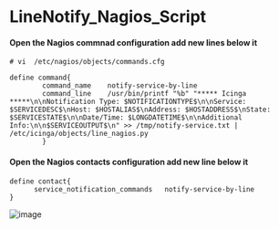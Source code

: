 # LineNotify_Nagios_Script


#### Open the Nagios commnad configuration add new lines below it 

``` # vi  /etc/nagios/objects/commands.cfg ```

``` # 'notify-service-by-line' command definition
define command{
        command_name    notify-service-by-line
        command_line    /usr/bin/printf "%b" "***** Icinga *****\n\nNotification Type: $NOTIFICATIONTYPE$\n\nService: $SERVICEDESC$\nHost: $HOSTALIAS$\nAddress: $HOSTADDRESS$\nState: $SERVICESTATE$\n\nDate/Time: $LONGDATETIME$\n\nAdditional Info:\n\n$SERVICEOUTPUT$\n" >> /tmp/notify-service.txt | /etc/icinga/objects/line_nagios.py
        }
```

#### Open the Nagios contacts configuration add new line below it 
```
define contact{
      service_notification_commands   notify-service-by-line
}
```
![image](https://user-images.githubusercontent.com/1269261/39694725-7ed1869e-5212-11e8-9549-589f75435d5e.png)


